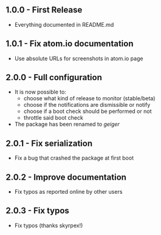 ## 1.0.0 - First Release
* Everything documented in README.md

## 1.0.1 - Fix atom.io documentation
* Use absolute URLs for screenshots in atom.io page

## 2.0.0 - Full configuration
* It is now possible to:
  * choose what kind of release to monitor (stable/beta)
  * choose if the notifications are dismissible or notify
  * choose if a boot check should be performed or not
  * throttle said boot check
* The package has been renamed to _geiger_

## 2.0.1 - Fix serialization
* Fix a bug that crashed the package at first boot

## 2.0.2 - Improve documentation
* Fix typos as reported online by other users

## 2.0.3 - Fix typos
* Fix typos (thanks skyrpex!)
